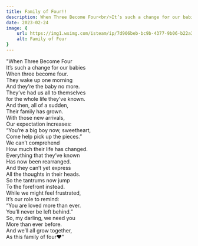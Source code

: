 ```yaml
---
title: Family of Four!!
description: When Three Become Four<br/>It’s such a change for our babies<br/>When three become four.<br/>They wake up one morning<br/>And they’re the baby no more.<br/>They’ve had us all to themselves<br/>for the whole life they’ve known.<br/>And then, all of...
date: 2023-02-24
image: {
    url: https://img1.wsimg.com/isteam/ip/7d906beb-bc9b-4377-9b06-b22a3566899c/FB_IMG_1677086439635.jpg/:/rs=w:1280 ,
    alt: Family of Four
}
---
```

"When Three Become Four<br>
It’s such a change for our babies<br>
When three become four.<br>
They wake up one morning<br>
And they’re the baby no more.<br>
They’ve had us all to themselves<br>
for the whole life they’ve known.<br>
And then, all of a sudden,<br>
Their family has grown.<br>
With those new arrivals,<br>
Our expectation increases:<br>
“You’re a big boy now, sweetheart,<br>
Come help pick up the pieces.”<br>
We can’t comprehend<br>
How much their life has changed.<br>
Everything that they’ve known<br>
Has now been rearranged.<br>
And they can’t yet express<br>
All the thoughts in their heads.<br>
So the tantrums now jump<br>
To the forefront instead.<br>
While we might feel frustrated,<br>
It’s our role to remind:<br>
“You are loved more than ever.<br>
You’ll never be left behind.”<br>
So, my darling, we need you<br>
More than ever before.<br>
And we’ll all grow together,<br>
As this family of four❤️"